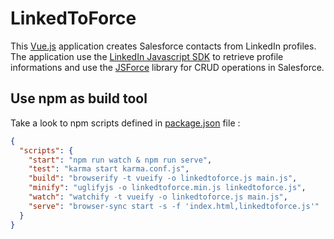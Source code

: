 # LinkedToForce

This [Vue.js][1] application creates Salesforce contacts from LinkedIn profiles. The application use the [LinkedIn Javascript SDK][2] to retrieve profile informations and use the [JSForce][3] library for CRUD operations in Salesforce.

## Use npm as build tool

Take a look to npm scripts defined in [package.json][4] file :

```json
{
  "scripts": {
    "start": "npm run watch & npm run serve",
    "test": "karma start karma.conf.js",
    "build": "browserify -t vueify -o linkedtoforce.js main.js",
    "minify": "uglifyjs -o linkedtoforce.min.js linkedtoforce.js",
    "watch": "watchify -t vueify -o linkedtoforce.js main.js",
    "serve": "browser-sync start -s -f 'index.html,linkedtoforce.js'"
  }  
}
```

[1]: https://vuejs.org/ "Vue.js"
[2]: https://jsforce.github.io "JSForce"
[3]: https://developer.linkedin.com/docs/getting-started-js-sdk "LinkedIn"
[4]: package.json
